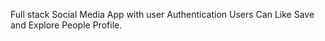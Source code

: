 Full stack Social Media App with user Authentication Users Can Like Save and Explore People Profile.
